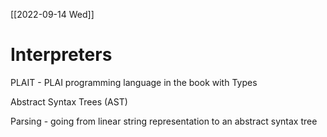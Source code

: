 [[2022-09-14 Wed]]

# Interpreters
PLAIT - PLAI programming  language in the book with Types

Abstract Syntax Trees (AST)

Parsing - going from linear string representation to an abstract syntax tree




